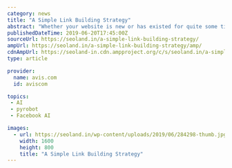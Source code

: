 ```yaml
---
category: news
title: "A Simple Link Building Strategy"
abstract: "Whether your website is new or has existed for quite some time, having a well-developed link building strategy is crucial to your success in search. Link building is the most important tactic used in SEO because links are a signal to search engines that ..."
publishedDateTime: 2019-06-20T17:45:00Z
sourceUrl: https://seoland.in/a-simple-link-building-strategy/
ampUrl: https://seoland.in/a-simple-link-building-strategy/amp/
cdnAmpUrl: https://seoland-in.cdn.ampproject.org/c/s/seoland.in/a-simple-link-building-strategy/amp/
type: article

provider:
  name: avis.com
  id: aviscom

topics:
 - AI
 - pyrobot
 - Facebook AI

images:
  - url: https://seoland.in/wp-content/uploads/2019/06/284298-thumb.jpg
    width: 1600
    height: 800
    title: "A Simple Link Building Strategy"
---
```

